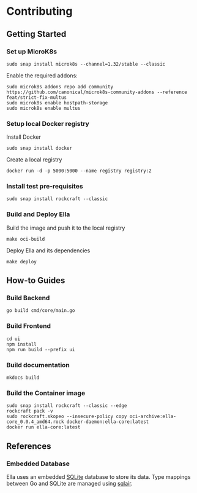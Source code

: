 # Contributing

## Getting Started

### Set up MicroK8s

```shell
sudo snap install microk8s --channel=1.32/stable --classic
```

Enable the required addons:
```shell
sudo microk8s addons repo add community https://github.com/canonical/microk8s-community-addons --reference feat/strict-fix-multus
sudo microk8s enable hostpath-storage
sudo microk8s enable multus
```

### Setup local Docker registry

Install Docker

```shell
sudo snap install docker
```

Create a local registry

```shell
docker run -d -p 5000:5000 --name registry registry:2
```

### Install test pre-requisites

```shell
sudo snap install rockcraft --classic
```

### Build and Deploy Ella

Build the image and push it to the local registry

```shell
make oci-build
```

Deploy Ella and its dependencies

```shell
make deploy
```

## How-to Guides

### Build Backend

```shell
go build cmd/core/main.go
```

### Build Frontend

```shell
cd ui
npm install
npm run build --prefix ui
```

### Build documentation

```shell
mkdocs build
```

### Build the Container image

```shell
sudo snap install rockcraft --classic --edge
rockcraft pack -v
sudo rockcraft.skopeo --insecure-policy copy oci-archive:ella-core_0.0.4_amd64.rock docker-daemon:ella-core:latest
docker run ella-core:latest
```

## References

### Embedded Database

Ella uses an embedded [SQLite](https://www.sqlite.org/) database to store its data. Type mappings between Go and SQLite are managed 
using [sqlair](https://github.com/canonical/sqlair).
